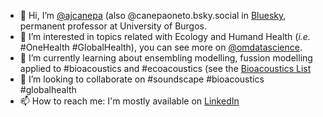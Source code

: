 - 👋 Hi, I’m [@ajcanepa](https://github.com/ajcanepa) (also @canepaoneto.bsky.social in [Bluesky](https://bsky.app/profile/canepaoneto.bsky.social), permanent professor at University of Burgos.
- 👀 I’m interested in topics related with Ecology and Humand Health (*i.e.* #OneHealth #GlobalHealth), you can see more on [@omdatascience](https://bsky.app/profile/omdatascience.bsky.social).
- 🌱 I’m currently learning about ensembling modelling, fussion modelling applied to #bioacoustics and #ecoacoustics (see the [Bioacoustics List](https://bsky.app/profile/did:plc:ffkgesg3jsv2j7aagkzrtcvt/feed/aaaivfksmfg3o)
- 💞️ I’m looking to collaborate on #soundscape #bioacoustics #globalhealth
- 📫 How to reach me: I'm mostly available on [LinkedIn](https://www.linkedin.com/in/antonio-canepa-oneto-56b7b633/)

<!---
ajcanepa/ajcanepa is a ✨ special ✨ repository because its `README.md` (this file) appears on your GitHub profile.
You can click the Preview link to take a look at your changes.
--->
